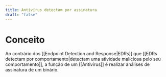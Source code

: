 ```yaml
---
title: Antivírus detectam por assinatura
draft: "false"
---
```

# Conceito

Ao contrário dos [[Endpoint Detection and Response|EDRs]] que [[EDRs detectam por comportamento|detectam uma atividade maliciosa pelo seu comportamento]], a função de um [[Antivírus]] é realizar análises de assinatura de um binário.

